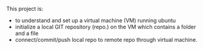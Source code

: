 This project is:

- to understand and set up a virtual machine (VM) running ubuntu
- initialize a local GIT repository (repo.) on the VM which contains a folder and a file
- connect/commit/push local repo to remote repo through virtual machine.